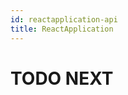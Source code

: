 ```yaml
---
id: reactapplication-api
title: ReactApplication
---
```


# TODO NEXT


<!-- // Copyright (c) Microsoft Corporation. All rights reserved.
// Licensed under the MIT License.

import "ReactNativeHost.idl";
import "ReactApplicationDelegate.idl";

namespace Microsoft.ReactNative
{
	interface IReactApplication
	{
		ReactNativeHost Host{ get; };
	};

	[webhosthidden]
	[default_interface]
	unsealed runtimeclass ReactApplication : Windows.UI.Xaml.Application, IReactApplication
	{
		ReactApplication();

		overridable ReactNativeHost HostCore{ get; };
	};
} -->
